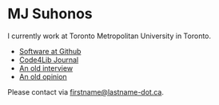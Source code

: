 # MJ Suhonos

I currently work at Toronto Metropolitan University in Toronto.

- [Software at Github](https://github.com/mjsuhonos)
- [Code4Lib Journal](https://journal.code4lib.org/?s=suhonos)
- [An old interview](https://blog.front-matter.io/posts/lemon8-xml-interview-with-mj-suhonos/)
- [An old opinion](https://gist.github.com/mjsuhonos/9d4922cf85627ed909e2)

Please contact via firstname@lastname-dot.ca.